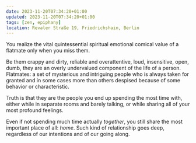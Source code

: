 ```yaml
---
date: 2023-11-20T07:34:20+01:00
updated: 2023-11-20T07:34:20+01:00
tags: [zen, epiphany]
location: Revaler Straße 19, Friedrichshain, Berlin
---
```

You realize the vital quintessential spiritual emotional comical value of a flatmate only when you miss them.

Be them crappy and dirty, reliable and overattentive, loud, insensitive, open, dumb, they are an overly undervalued component of the life of a person. Flatmates: a set of mysterious and intriguing people who is always taken for granted and in some cases more than others despised because of some behavior or characteristic.

Truth is that they are the people you end up spending the most time with, either while in separate rooms and barely talking, or while sharing all of your most profound feelings.

Even if not spending much time actually *together*, you still share the most important place of all: *home*. Such kind of relationship goes deep, regardless of our intentions and of our going along.
